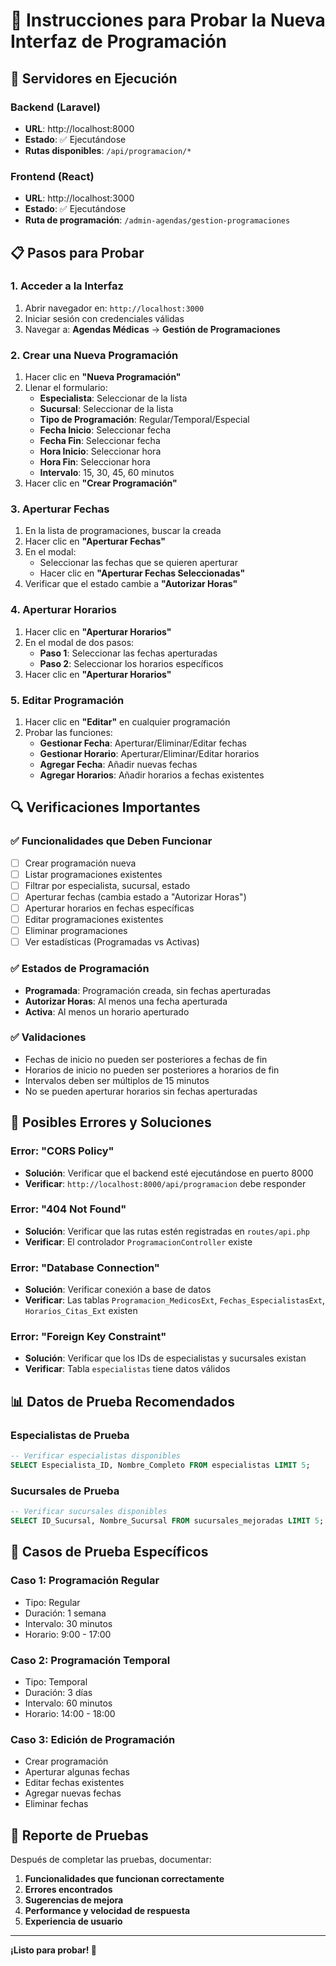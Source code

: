 # 🧪 Instrucciones para Probar la Nueva Interfaz de Programación

## 🚀 **Servidores en Ejecución**

### Backend (Laravel)
- **URL**: http://localhost:8000
- **Estado**: ✅ Ejecutándose
- **Rutas disponibles**: `/api/programacion/*`

### Frontend (React)
- **URL**: http://localhost:3000
- **Estado**: ✅ Ejecutándose
- **Ruta de programación**: `/admin-agendas/gestion-programaciones`

## 📋 **Pasos para Probar**

### 1. **Acceder a la Interfaz**
1. Abrir navegador en: `http://localhost:3000`
2. Iniciar sesión con credenciales válidas
3. Navegar a: **Agendas Médicas** → **Gestión de Programaciones**

### 2. **Crear una Nueva Programación**
1. Hacer clic en **"Nueva Programación"**
2. Llenar el formulario:
   - **Especialista**: Seleccionar de la lista
   - **Sucursal**: Seleccionar de la lista
   - **Tipo de Programación**: Regular/Temporal/Especial
   - **Fecha Inicio**: Seleccionar fecha
   - **Fecha Fin**: Seleccionar fecha
   - **Hora Inicio**: Seleccionar hora
   - **Hora Fin**: Seleccionar hora
   - **Intervalo**: 15, 30, 45, 60 minutos
3. Hacer clic en **"Crear Programación"**

### 3. **Aperturar Fechas**
1. En la lista de programaciones, buscar la creada
2. Hacer clic en **"Aperturar Fechas"**
3. En el modal:
   - Seleccionar las fechas que se quieren aperturar
   - Hacer clic en **"Aperturar Fechas Seleccionadas"**
4. Verificar que el estado cambie a **"Autorizar Horas"**

### 4. **Aperturar Horarios**
1. Hacer clic en **"Aperturar Horarios"**
2. En el modal de dos pasos:
   - **Paso 1**: Seleccionar las fechas aperturadas
   - **Paso 2**: Seleccionar los horarios específicos
3. Hacer clic en **"Aperturar Horarios"**

### 5. **Editar Programación**
1. Hacer clic en **"Editar"** en cualquier programación
2. Probar las funciones:
   - **Gestionar Fecha**: Aperturar/Eliminar/Editar fechas
   - **Gestionar Horario**: Aperturar/Eliminar/Editar horarios
   - **Agregar Fecha**: Añadir nuevas fechas
   - **Agregar Horarios**: Añadir horarios a fechas existentes

## 🔍 **Verificaciones Importantes**

### ✅ **Funcionalidades que Deben Funcionar**
- [ ] Crear programación nueva
- [ ] Listar programaciones existentes
- [ ] Filtrar por especialista, sucursal, estado
- [ ] Aperturar fechas (cambia estado a "Autorizar Horas")
- [ ] Aperturar horarios en fechas específicas
- [ ] Editar programaciones existentes
- [ ] Eliminar programaciones
- [ ] Ver estadísticas (Programadas vs Activas)

### ✅ **Estados de Programación**
- **Programada**: Programación creada, sin fechas aperturadas
- **Autorizar Horas**: Al menos una fecha aperturada
- **Activa**: Al menos un horario aperturado

### ✅ **Validaciones**
- Fechas de inicio no pueden ser posteriores a fechas de fin
- Horarios de inicio no pueden ser posteriores a horarios de fin
- Intervalos deben ser múltiplos de 15 minutos
- No se pueden aperturar horarios sin fechas aperturadas

## 🐛 **Posibles Errores y Soluciones**

### Error: "CORS Policy"
- **Solución**: Verificar que el backend esté ejecutándose en puerto 8000
- **Verificar**: `http://localhost:8000/api/programacion` debe responder

### Error: "404 Not Found"
- **Solución**: Verificar que las rutas estén registradas en `routes/api.php`
- **Verificar**: El controlador `ProgramacionController` existe

### Error: "Database Connection"
- **Solución**: Verificar conexión a base de datos
- **Verificar**: Las tablas `Programacion_MedicosExt`, `Fechas_EspecialistasExt`, `Horarios_Citas_Ext` existen

### Error: "Foreign Key Constraint"
- **Solución**: Verificar que los IDs de especialistas y sucursales existan
- **Verificar**: Tabla `especialistas` tiene datos válidos

## 📊 **Datos de Prueba Recomendados**

### Especialistas de Prueba
```sql
-- Verificar especialistas disponibles
SELECT Especialista_ID, Nombre_Completo FROM especialistas LIMIT 5;
```

### Sucursales de Prueba
```sql
-- Verificar sucursales disponibles
SELECT ID_Sucursal, Nombre_Sucursal FROM sucursales_mejoradas LIMIT 5;
```

## 🎯 **Casos de Prueba Específicos**

### Caso 1: Programación Regular
- Tipo: Regular
- Duración: 1 semana
- Intervalo: 30 minutos
- Horario: 9:00 - 17:00

### Caso 2: Programación Temporal
- Tipo: Temporal
- Duración: 3 días
- Intervalo: 60 minutos
- Horario: 14:00 - 18:00

### Caso 3: Edición de Programación
- Crear programación
- Aperturar algunas fechas
- Editar fechas existentes
- Agregar nuevas fechas
- Eliminar fechas

## 📝 **Reporte de Pruebas**

Después de completar las pruebas, documentar:

1. **Funcionalidades que funcionan correctamente**
2. **Errores encontrados**
3. **Sugerencias de mejora**
4. **Performance y velocidad de respuesta**
5. **Experiencia de usuario**

---

**¡Listo para probar! 🚀**
